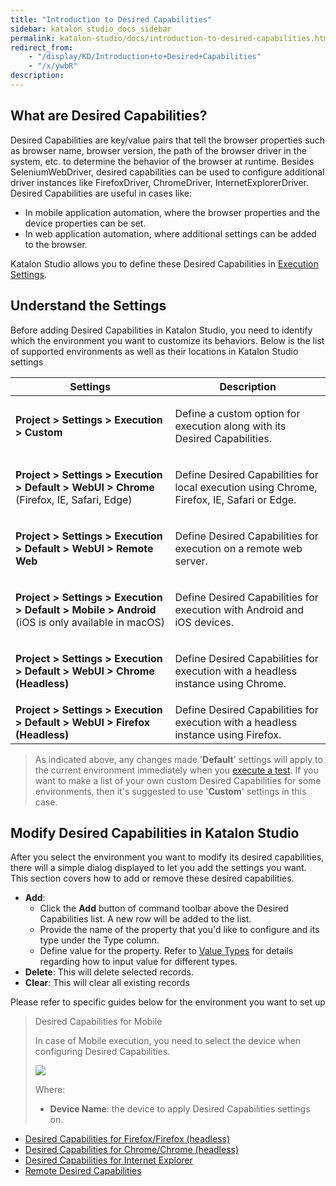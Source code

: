 ```yaml
---
title: "Introduction to Desired Capabilities" 
sidebar: katalon_studio_docs_sidebar
permalink: katalon-studio/docs/introduction-to-desired-capabilities.html 
redirect_from:
    - "/display/KD/Introduction+to+Desired+Capabilities"
    - "/x/ywbR"
description: 
---
```

What are Desired Capabilities?
------------------------------

Desired Capabilities are key/value pairs that tell the browser properties such as browser name, browser version, the path of the browser driver in the system, etc. to determine the behavior of the browser at runtime. Besides SeleniumWebDriver, desired capabilities can be used to configure additional driver instances like FirefoxDriver, ChromeDriver, InternetExplorerDriver. Desired Capabilities are useful in cases like:

*   In mobile application automation, where the browser properties and the device properties can be set.
*   In web application automation, where additional settings can be added to the browser.

Katalon Studio allows you to define these Desired Capabilities in [Execution Settings](/display/KD/Execution+Settings).

Understand the Settings
-----------------------

Before adding Desired Capabilities in Katalon Studio, you need to identify which the environment you want to customize its behaviors. Below is the list of supported environments as well as their locations in Katalon Studio settings

<table><thead><tr><th>Settings</th><th>Description</th></tr></thead><tbody><tr><td><p><strong>Project &gt; Settings &gt; Execution &gt; Custom</strong></p></td><td><p>Define a custom option for execution along with its Desired Capabilities.</p></td></tr><tr><td><p><strong>Project &gt; Settings &gt; Execution &gt; Default &gt; WebUI &gt; Chrome</strong> (Firefox, IE, Safari, Edge)</p></td><td><p>Define Desired Capabilities for local execution using Chrome, Firefox, IE, Safari or Edge.</p></td></tr><tr><td><p><strong><strong>Project &gt; Settings &gt; </strong>Execution &gt; Default &gt; WebUI &gt; Remote Web</strong></p></td><td><p>Define Desired Capabilities for execution on a remote web server.</p></td></tr><tr><td><p><strong><strong>Project &gt; Settings &gt; </strong>Execution &gt; Default &gt; Mobile &gt; Android</strong> (iOS is only available in macOS)</p></td><td><p>Define Desired Capabilities for execution with Android and iOS devices.</p></td></tr><tr><td><p><strong><strong>Project &gt; Settings &gt; </strong>Execution &gt; Default &gt; WebUI &gt; Chrome (Headless)</strong></p></td><td><p>Define Desired Capabilities for execution with a headless instance using Chrome.</p></td></tr><tr><td><strong><strong>Project &gt; Settings &gt; </strong>Execution &gt; Default &gt; WebUI &gt; Firefox (Headless) </strong></td><td>Define Desired Capabilities for execution with a headless instance using Firefox.</td></tr></tbody></table>

> As indicated above, any changes made '**Default**' settings will apply to the current environment immediately when you [execute a test](/display/KD/Execute+a+Test+Case+or+a+Test+Suite#ExecuteaTestCaseoraTestSuite-ExecuteanEntireTestCaseorTestSuite). If you want to make a list of your own custom Desired Capabilities for some environments, then it's suggested to use '**Custom**' settings in this case.

Modify Desired Capabilities in Katalon Studio
---------------------------------------------

After you select the environment you want to modify its desired capabilities, there will a simple dialog displayed to let you add the settings you want. This section covers how to add or remove these desired capabilities. 

*   **Add**:
    *   Click the **Add** button of command toolbar above the Desired Capabilities list. A new row will be added to the list.
    *   Provide the name of the property that you'd like to configure and its type under the Type column.
    *   Define value for the property. Refer to [Value Types](/display/KD/Value+Types) for details regarding how to input value for different types.
*   **Delete**: This will delete selected records.
*   **Clear**: This will clear all existing records

Please refer to specific guides below for the environment you want to set up

> Desired Capabilities for Mobile
> 
> In case of Mobile execution, you need to select the device when configuring Desired Capabilities.
> 
> ![](../../images/katalon-studio/docs/introduction-to-desired-capabilities/image2016-11-1-133A593A38.png)
> 
> Where:
> 
> *   **Device Name**: the device to apply Desired Capabilities settings on.

*   [Desired Capabilities for Firefox/Firefox (headless)](/pages/viewpage.action?pageId=13700172)
*   [Desired Capabilities for Chrome/Chrome (headless)](/pages/viewpage.action?pageId=13700170)
*   [Desired Capabilities for Internet Explorer](/display/KD/Desired+Capabilities+for+Internet+Explorer)
*   [Remote Desired Capabilities](/display/KD/Remote+Desired+Capabilities)